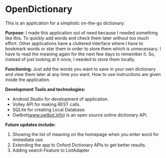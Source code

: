 # OpenDictionary
This is an application for a simplistic on-the-go dictionary. 

**Purpose:**
I made this application out of need because I needed something like this. To quickly add words and check them later without too much effort. Other applications have a cluttered interface where I have to bookmark words or star them in order to store them which is unnecessary. I have to read the meaning again for the next few days to remember it. So, instead of just looking at it once, I needed to store them locally.

**Functioning:**
Just add the words you want to save in your own dictionary and view them later at any time you want.
How to use instructions are given inside the application. 

**Development Tools and technologies:**<br>
- Android Studio for development of application.<br>
- Volley API for making REST calls.<br>
- SQLite for creating Local Database.<br>
- Owlbot(www.owlbot.info) is an open source online dictionary API. 

**Future updates include:**
1. Showing the list of meaning on the homepage when you enter word for immediate use.
2. Extending the app to Oxford Dictionary APIs to get better results.
3. Adding search Feature to ListAdapter

